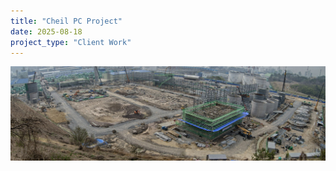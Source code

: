 ```yaml
---
title: "Cheil PC Project"
date: 2025-08-18
project_type: "Client Work"
---
```


![Cheil PC Project](/images/cheil-pc/main.jpg)
